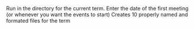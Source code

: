 Run in the directory for the current term.
Enter the date of the first meeting (or whenever you want the events to start)
Creates 10 properly named and formated files for the term
